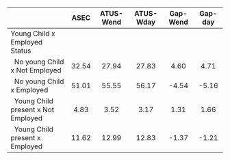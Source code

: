 
|                      |         ASEC |    ATUS-Wend |    ATUS-Wday |     Gap-Wend |      Gap-day |
| -------------------- | :----------: | :----------: | :----------: | :----------: | :----------: |
| Young Child x Employed Status |              |              |              |              |              |
| &nbsp;&nbsp;No young Child x Not Employed |        32.54 |        27.94 |        27.83 |         4.60 |         4.71 |
| &nbsp;&nbsp;No young Child x Employed |        51.01 |        55.55 |        56.17 |        -4.54 |        -5.16 |
| &nbsp;&nbsp;Young Child present x Not Employed |         4.83 |         3.52 |         3.17 |         1.31 |         1.66 |
| &nbsp;&nbsp;Young Child present x Employed |        11.62 |        12.99 |        12.83 |        -1.37 |        -1.21 |

